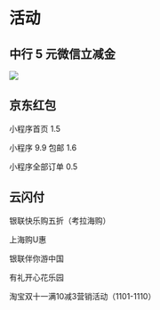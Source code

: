 # 活动

## 中行 5 元微信立减金

![](https://static-wiki.inxiny.cn/%E7%94%9F%E6%B4%BB/%E6%B4%BB%E5%8A%A8/5yuan.png)

## 京东红包

小程序首页 1.5

小程序 9.9 包邮 1.6

小程序全部订单 0.5

## 云闪付

银联快乐购五折（考拉海购）

上海购U惠

银联伴你游中国

有礼开心花乐园

淘宝双十一满10减3营销活动（1101-1110）

